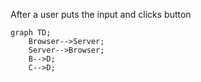 After a user puts the input and clicks button 

```mermaid
graph TD;
    Browser-->Server;
    Server-->Browser;
    B-->D;
    C-->D;
```